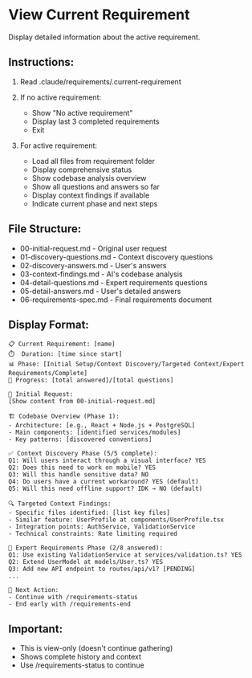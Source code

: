 # View Current Requirement

Display detailed information about the active requirement.

## Instructions:

1. Read .claude/requirements/.current-requirement
2. If no active requirement:
   - Show "No active requirement"
   - Display last 3 completed requirements
   - Exit

3. For active requirement:
   - Load all files from requirement folder
   - Display comprehensive status
   - Show codebase analysis overview
   - Show all questions and answers so far
   - Display context findings if available
   - Indicate current phase and next steps

## File Structure:
- 00-initial-request.md - Original user request
- 01-discovery-questions.md - Context discovery questions
- 02-discovery-answers.md - User's answers
- 03-context-findings.md - AI's codebase analysis
- 04-detail-questions.md - Expert requirements questions
- 05-detail-answers.md - User's detailed answers
- 06-requirements-spec.md - Final requirements document

## Display Format:
```
📋 Current Requirement: [name]
⏱️  Duration: [time since start]
📊 Phase: [Initial Setup/Context Discovery/Targeted Context/Expert Requirements/Complete]
🎯 Progress: [total answered]/[total questions]

📄 Initial Request:
[Show content from 00-initial-request.md]

🏗️ Codebase Overview (Phase 1):
- Architecture: [e.g., React + Node.js + PostgreSQL]
- Main components: [identified services/modules]
- Key patterns: [discovered conventions]

✅ Context Discovery Phase (5/5 complete):
Q1: Will users interact through a visual interface? YES
Q2: Does this need to work on mobile? YES
Q3: Will this handle sensitive data? NO
Q4: Do users have a current workaround? YES (default)
Q5: Will this need offline support? IDK → NO (default)

🔍 Targeted Context Findings:
- Specific files identified: [list key files]
- Similar feature: UserProfile at components/UserProfile.tsx
- Integration points: AuthService, ValidationService
- Technical constraints: Rate limiting required

🎯 Expert Requirements Phase (2/8 answered):
Q1: Use existing ValidationService at services/validation.ts? YES
Q2: Extend UserModel at models/User.ts? YES
Q3: Add new API endpoint to routes/api/v1? [PENDING]
...

📝 Next Action:
- Continue with /requirements-status
- End early with /requirements-end
```

## Important:
- This is view-only (doesn't continue gathering)
- Shows complete history and context
- Use /requirements-status to continue